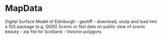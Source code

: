 # MapData
Digital Surface Model of Edinburgh - geotiff - download, unzip and load into a GIS package (e.g. QGIS)
Scenic or Not data on public view of scenic beauty - zip file for Scotland - Voronoi polygons
